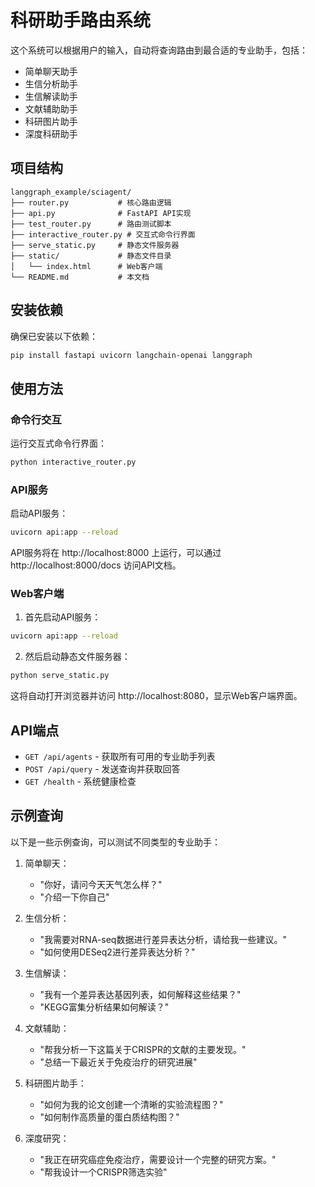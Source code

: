 # 科研助手路由系统

这个系统可以根据用户的输入，自动将查询路由到最合适的专业助手，包括：
- 简单聊天助手
- 生信分析助手
- 生信解读助手
- 文献辅助助手
- 科研图片助手
- 深度科研助手

## 项目结构

```
langgraph_example/sciagent/
├── router.py           # 核心路由逻辑
├── api.py              # FastAPI API实现
├── test_router.py      # 路由测试脚本
├── interactive_router.py # 交互式命令行界面
├── serve_static.py     # 静态文件服务器
├── static/             # 静态文件目录
│   └── index.html      # Web客户端
└── README.md           # 本文档
```

## 安装依赖

确保已安装以下依赖：

```bash
pip install fastapi uvicorn langchain-openai langgraph
```

## 使用方法

### 命令行交互

运行交互式命令行界面：

```bash
python interactive_router.py
```

### API服务

启动API服务：

```bash
uvicorn api:app --reload
```

API服务将在 http://localhost:8000 上运行，可以通过 http://localhost:8000/docs 访问API文档。

### Web客户端

1. 首先启动API服务：

```bash
uvicorn api:app --reload
```

2. 然后启动静态文件服务器：

```bash
python serve_static.py
```

这将自动打开浏览器并访问 http://localhost:8080，显示Web客户端界面。

## API端点

- `GET /api/agents` - 获取所有可用的专业助手列表
- `POST /api/query` - 发送查询并获取回答
- `GET /health` - 系统健康检查

## 示例查询

以下是一些示例查询，可以测试不同类型的专业助手：

1. 简单聊天：
   - "你好，请问今天天气怎么样？"
   - "介绍一下你自己"

2. 生信分析：
   - "我需要对RNA-seq数据进行差异表达分析，请给我一些建议。"
   - "如何使用DESeq2进行差异表达分析？"

3. 生信解读：
   - "我有一个差异表达基因列表，如何解释这些结果？"
   - "KEGG富集分析结果如何解读？"

4. 文献辅助：
   - "帮我分析一下这篇关于CRISPR的文献的主要发现。"
   - "总结一下最近关于免疫治疗的研究进展"

5. 科研图片助手：
   - "如何为我的论文创建一个清晰的实验流程图？"
   - "如何制作高质量的蛋白质结构图？"

6. 深度研究：
   - "我正在研究癌症免疫治疗，需要设计一个完整的研究方案。"
   - "帮我设计一个CRISPR筛选实验"
